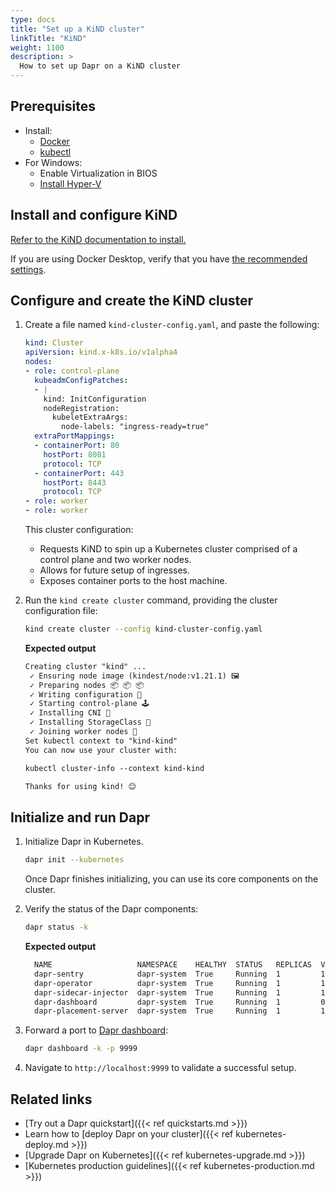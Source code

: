 ```yaml
---
type: docs
title: "Set up a KiND cluster"
linkTitle: "KiND"
weight: 1100
description: >
  How to set up Dapr on a KiND cluster
---
```


## Prerequisites

- Install:
   - [Docker](https://docs.docker.com/install/)
   - [kubectl](https://kubernetes.io/docs/tasks/tools/)
- For Windows:
   - Enable Virtualization in BIOS
   - [Install Hyper-V](https://docs.microsoft.com/virtualization/hyper-v-on-windows/quick-start/enable-hyper-v)

## Install and configure KiND

[Refer to the KiND documentation to install.](https://kind.sigs.k8s.io/docs/user/quick-start)

If you are using Docker Desktop, verify that you have [the recommended settings](https://kind.sigs.k8s.io/docs/user/quick-start#settings-for-docker-desktop).

## Configure and create the KiND cluster

1. Create a file named `kind-cluster-config.yaml`, and paste the following:

   ```yaml
   kind: Cluster
   apiVersion: kind.x-k8s.io/v1alpha4
   nodes:
   - role: control-plane
     kubeadmConfigPatches:
     - |
       kind: InitConfiguration
       nodeRegistration:
         kubeletExtraArgs:
           node-labels: "ingress-ready=true"
     extraPortMappings:
     - containerPort: 80
       hostPort: 8081
       protocol: TCP
     - containerPort: 443
       hostPort: 8443
       protocol: TCP
   - role: worker
   - role: worker
   ```

   This cluster configuration:
   - Requests KiND to spin up a Kubernetes cluster comprised of a control plane and two worker nodes. 
   - Allows for future setup of ingresses.
   - Exposes container ports to the host machine.

1. Run the `kind create cluster` command, providing the cluster configuration file:

   ```bash
   kind create cluster --config kind-cluster-config.yaml
   ```

   **Expected output**

   ```md
   Creating cluster "kind" ...
    ✓ Ensuring node image (kindest/node:v1.21.1) 🖼
    ✓ Preparing nodes 📦 📦 📦
    ✓ Writing configuration 📜
    ✓ Starting control-plane 🕹️
    ✓ Installing CNI 🔌
    ✓ Installing StorageClass 💾
    ✓ Joining worker nodes 🚜
   Set kubectl context to "kind-kind"
   You can now use your cluster with:
   
   kubectl cluster-info --context kind-kind
   
   Thanks for using kind! 😊
   ```

## Initialize and run Dapr

1. Initialize Dapr in Kubernetes.

   ```bash
   dapr init --kubernetes
   ```

   Once Dapr finishes initializing, you can use its core components on the cluster. 

1. Verify the status of the Dapr components:

   ```bash
   dapr status -k
   ```

   **Expected output**

   ```md
     NAME                   NAMESPACE    HEALTHY  STATUS   REPLICAS  VERSION  AGE  CREATED
     dapr-sentry            dapr-system  True     Running  1         1.5.1    53s  2021-12-10 09:27.17
     dapr-operator          dapr-system  True     Running  1         1.5.1    53s  2021-12-10 09:27.17
     dapr-sidecar-injector  dapr-system  True     Running  1         1.5.1    53s  2021-12-10 09:27.17
     dapr-dashboard         dapr-system  True     Running  1         0.9.0    53s  2021-12-10 09:27.17
     dapr-placement-server  dapr-system  True     Running  1         1.5.1    52s  2021-12-10 09:27.18
   ```

1. Forward a port to [Dapr dashboard](https://docs.dapr.io/reference/cli/dapr-dashboard/):

   ```bash
   dapr dashboard -k -p 9999
   ```

1. Navigate to `http://localhost:9999` to validate a successful setup.

## Related links
- [Try out a Dapr quickstart]({{< ref quickstarts.md >}})
- Learn how to [deploy Dapr on your cluster]({{< ref kubernetes-deploy.md >}})
- [Upgrade Dapr on Kubernetes]({{< ref kubernetes-upgrade.md >}})
- [Kubernetes production guidelines]({{< ref kubernetes-production.md >}})